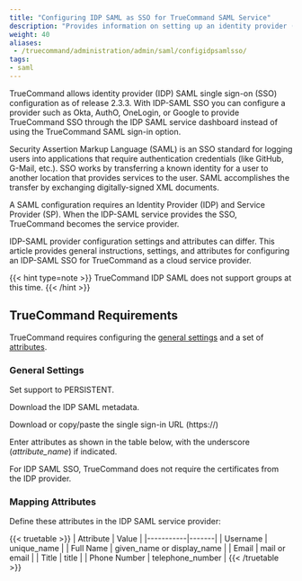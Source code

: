```yaml
---
title: "Configuring IDP SAML as SSO for TrueCommand SAML Service"
description: "Provides information on setting up an identity provider (IDP) SAML provider as SSO for TrueCommand SAML service."
weight: 40
aliases:
 - /truecommand/administration/admin/saml/configidpsamlsso/
tags:
- saml
---
```


TrueCommand allows identity provider (IDP) SAML single sign-on (SSO) configuration as of release 2.3.3.
With IDP-SAML SSO you can configure a provider such as Okta, AuthO, OneLogin, or Google to provide TrueCommand SSO through the IDP SAML service dashboard instead of using the TrueCommand SAML sign-in option. 

Security Assertion Markup Language (SAML) is an SSO standard for logging users into applications that require authentication credentials (like GitHub, G-Mail, etc.). 
SSO works by transferring a known identity for a user to another location that provides services to the user. 
SAML accomplishes the transfer by exchanging digitally-signed XML documents. 

A SAML configuration requires an Identity Provider (IDP) and Service Provider (SP). When the IDP-SAML service provides the SSO, TrueCommand becomes the service provider. 

IDP-SAML provider configuration settings and attributes can differ. 
This article provides general instructions, settings, and attributes for configuring an IDP-SAML SSO for TrueCommand as a cloud service provider. 

{{< hint type=note >}}
TrueCommand IDP SAML does not support groups at this time.
{{< /hint >}}

## TrueCommand Requirements

TrueCommand requires configuring the [general settings](#general-settings) and a set of [attributes](#mapping-attributes).

### General Settings

Set support to PERSISTENT.

Download the IDP SAML metadata.

Download or copy/paste the single sign-in URL (https://)

Enter attributes as shown in the table below, with the underscore (*attribute_name*) if indicated.

For IDP SAML SSO, TrueCommand does not require the certificates from the IDP provider.

### Mapping Attributes
Define these attributes in the IDP SAML service provider:

{{< truetable >}}
| Attribute | Value |
|-----------|-------|
| Username | unique_name |
| Full Name | given_name or display_name |
| Email | mail or email |
| Title | title |
| Phone Number | telephone_number |
{{< /truetable >}}
